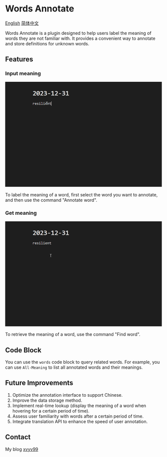 # Words Annotate
[English](README.md) [简体中文](README-zh.md)

Words Annotate is a plugin designed to help users label the meaning of words they are not familiar with. It provides a convenient way to annotate and store definitions for unknown words.

## Features

### Input meaning

![Annotate word](/gifs/Annotate_word.gif)

To label the meaning of a word, first select the word you want to annotate, and then use the command "Annotate word".

### Get meaning

![Find word](/gifs/Find_word.gif)

To retrieve the meaning of a word, use the command "Find word".

## Code Block

You can use the `words` code block to query related words. For example, you can use `All-Meaning` to list all annotated words and their meanings.

## Future Improvements

1. Optimize the annotation interface to support Chinese.
2. Improve the data storage method.
3. Implement real-time lookup (display the meaning of a word when hovering for a certain period of time).
4. Assess user familiarity with words after a certain period of time.
5. Integrate translation API to enhance the speed of user annotation.

## Contact

My blog [xvyv99](http://www.xvyv99.top/)